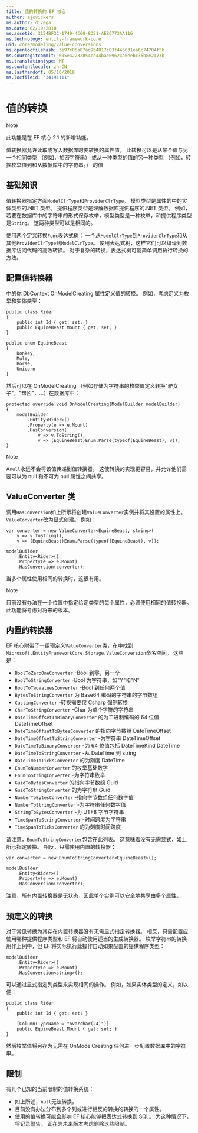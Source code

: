 ```yaml
---
title: 值的转换的 EF 核心
author: ajcvickers
ms.author: divega
ms.date: 02/19/2018
ms.assetid: 3154BF3C-1749-4C60-8D51-AE86773AA116
ms.technology: entity-framework-core
uid: core/modeling/value-conversions
ms.openlocfilehash: 3e97c05a87ad9b4817c03f446031ea6c74704f5b
ms.sourcegitcommit: 605e42232854ce44bae09624a6eebc35b8e2473b
ms.translationtype: MT
ms.contentlocale: zh-CN
ms.lasthandoff: 05/16/2018
ms.locfileid: "34191111"
---
```

# <a name="value-conversions"></a>值的转换

> [!NOTE]  
> 此功能是在 EF 核心 2.1 的新增功能。

值转换器允许读取或写入数据库时要转换的属性值。 此转换可以是从某个值与另一个相同类型 （例如，加密字符串） 或从一种类型的值的另一种类型 （例如，转换枚举值到和从数据库中的字符串。） 的值

## <a name="fundamentals"></a>基础知识

值转换器指定方面`ModelClrType`和`ProviderClrType`。 模型类型是属性的中的实体类型的.NET 类型。 提供程序类型是理解数据库提供程序的.NET 类型。 例如，若要在数据库中的字符串的形式保存枚举，模型类型是一种枚举，和提供程序类型是`String`。 这两种类型可以是相同的。

使用两个定义转换`Func`表达式树： 一个从`ModelClrType`到`ProviderClrType`和从其他`ProviderClrType`到`ModelClrType`。 使用表达式树，这样它们可以编译到数据库访问代码的高效转换。 对于复杂的转换，表达式树可能简单调用执行转换的方法。

## <a name="configuring-a-value-converter"></a>配置值转换器

中的你 DbContext OnModelCreating 属性定义值的转换。 例如，考虑定义为枚举和实体类型：
```Csharp
public class Rider
{
    public int Id { get; set; }
    public EquineBeast Mount { get; set; }
}

public enum EquineBeast
{
    Donkey,
    Mule,
    Horse,
    Unicorn
}
```
然后可以在 OnModelCreating （例如存储为字符串的枚举值定义转换"驴女子"，"帮凶"，...）在数据库中：
```Csharp
protected override void OnModelCreating(ModelBuilder modelBuilder)
{
    modelBuilder
        .Entity<Rider>()
        .Property(e => e.Mount)
        .HasConversion(
            v => v.ToString(),
            v => (EquineBeast)Enum.Parse(typeof(EquineBeast), v));
}
```
> [!NOTE]  
> A`null`永远不会将该值传递到值转换器。 这使转换的实现更容易，并允许他们需要可以为 null 和不可为 null 属性之间共享。

## <a name="the-valueconverter-class"></a>ValueConverter 类

调用`HasConversion`如上所示将创建`ValueConverter`实例并将其设置的属性上。 `ValueConverter`改为显式创建。 例如：
```Csharp
var converter = new ValueConverter<EquineBeast, string>(
    v => v.ToString(),
    v => (EquineBeast)Enum.Parse(typeof(EquineBeast), v));

modelBuilder
    .Entity<Rider>()
    .Property(e => e.Mount)
    .HasConversion(converter);
```
当多个属性使用相同的转换时，这很有用。

> [!NOTE]  
> 目前没有办法在一个位置中指定给定类型的每个属性，必须使用相同的值转换器。 此功能将考虑对将来的版本。

## <a name="built-in-converters"></a>内置的转换器

EF 核心附带了一组预定义`ValueConverter`类，在中找到`Microsoft.EntityFrameworkCore.Storage.ValueConversion`命名空间。 这些是：
* `BoolToZeroOneConverter` -Bool 到零，另一个
* `BoolToStringConverter` -Bool 为字符串，如"Y"和"N"
* `BoolToTwoValuesConverter` -Bool 到任何两个值
* `BytesToStringConverter` 为 Base64 编码的字符串的字节数组
* `CastingConverter` -转换需要仅 Csharp 强制转换
* `CharToStringConverter` -Char 为单个字符的字符串
* `DateTimeOffsetToBinaryConverter` 的为二进制编码的 64 位值 DateTimeOffset
* `DateTimeOffsetToBytesConverter` 的指向字节数组 DateTimeOffset
* `DateTimeOffsetToStringConverter` -为字符串 DateTimeOffset
* `DateTimeToBinaryConverter` -为 64 位值包括 DateTimeKind DateTime
* `DateTimeToStringConverter` -从 DateTime 到 string
* `DateTimeToTicksConverter` 的为刻度 DateTime
* `EnumToNumberConverter` 的枚举基础数字
* `EnumToStringConverter` -为字符串枚举
* `GuidToBytesConverter` 的指向字节数组 Guid
* `GuidToStringConverter` 的为字符串 Guid
* `NumberToBytesConverter` -指向字节数组任何数字值
* `NumberToStringConverter` -为字符串任何数字值
* `StringToBytesConverter` -为 UTF8 字节字符串
* `TimeSpanToStringConverter` -时间跨度为字符串
* `TimeSpanToTicksConverter` 的为刻度时间跨度

请注意，`EnumToStringConverter`包含在此列表。 这意味着没有无需显式，如上所示指定转换。 相反，只需使用内置的转换器：
```Csharp
var converter = new EnumToStringConverter<EquineBeast>();

modelBuilder
    .Entity<Rider>()
    .Property(e => e.Mount)
    .HasConversion(converter);
```
注意，所有内置转换器是无状态，因此单个实例可以安全地共享由多个属性。

## <a name="pre-defined-conversions"></a>预定义的转换

对于常见转换为其存在内置转换器没有无需显式指定转换器。 相反，只需配置应使用哪种提供程序类型和 EF 将自动使用适当的生成转换器。 枚举字符串的转换用作上例中，但 EF 将实际执行此操作自动如果配置的提供程序类型：
```Csharp
modelBuilder
    .Entity<Rider>()
    .Property(e => e.Mount)
    .HasConversion<string>();
```
可以通过显式指定列类型来实现相同的操作。 例如，如果实体类型的定义，如以便：
```Csharp
public class Rider
{
    public int Id { get; set; }

    [Column(TypeName = "nvarchar(24)")]
    public EquineBeast Mount { get; set; }
}
```
然后枚举值将另存为无需在 OnModelCreating 任何进一步配置数据库中的字符串。

## <a name="limitations"></a>限制

有几个已知的当前限制的值转换系统：
* 如上所述，`null`无法转换。
* 目前没有办法分布到多个列或进行相反的转换的转换的一个属性。
* 使用的值转换可能会影响 EF 核心能够把表达式转换到 SQL。 为这种情况下，将记录警告。
正在为未来版本考虑删除这些限制。
